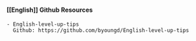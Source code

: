 #### [[English]] Github Resources
	- English-level-up-tips
	  Github: https://github.com/byoungd/English-level-up-tips